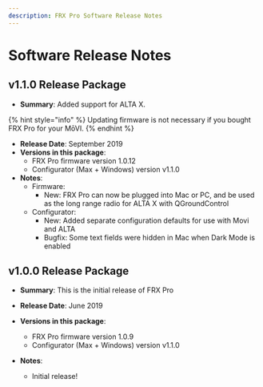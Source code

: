 ```yaml
---
description: FRX Pro Software Release Notes
---
```


# Software Release Notes

## v1.1.0 Release Package

* **Summary**: Added support for ALTA X.

{% hint style="info" %}
Updating firmware is not necessary if you bought FRX Pro for your MōVI.
{% endhint %}

* **Release Date**: September 2019
* **Versions in this package**: 
  * FRX Pro firmware version 1.0.12
  * Configurator \(Max + Windows\) version v1.1.0
* **Notes**:
  * Firmware:
    * New: FRX Pro can now be plugged into Mac or PC, and be used as the long range radio for ALTA X with QGroundControl
  * Configurator:
    * New: Added separate configuration defaults for use with Movi and ALTA
    * Bugfix: Some text fields were hidden in Mac when Dark Mode is enabled



## v1.0.0 Release Package

* **Summary**: This is the initial release of FRX Pro
* **Release Date**: June 2019
* **Versions in this package**: 
  * FRX Pro firmware version 1.0.9
  * Configurator \(Max + Windows\) version v1.1.0
* **Notes**:

  * Initial release!







